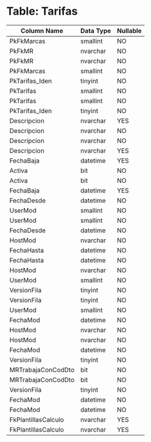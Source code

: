 # Table: Tarifas

| Column Name | Data Type | Nullable |
|-------------|-----------|----------|
| PkFkMarcas | smallint | NO |
| PkFkMR | nvarchar | NO |
| PkFkMR | nvarchar | NO |
| PkFkMarcas | smallint | NO |
| PkTarifas_Iden | tinyint | NO |
| PkTarifas | smallint | NO |
| PkTarifas | smallint | NO |
| PkTarifas_Iden | tinyint | NO |
| Descripcion | nvarchar | YES |
| Descripcion | nvarchar | NO |
| Descripcion | nvarchar | NO |
| Descripcion | nvarchar | YES |
| FechaBaja | datetime | YES |
| Activa | bit | NO |
| Activa | bit | NO |
| FechaBaja | datetime | YES |
| FechaDesde | datetime | NO |
| UserMod | smallint | NO |
| UserMod | smallint | NO |
| FechaDesde | datetime | NO |
| HostMod | nvarchar | NO |
| FechaHasta | datetime | NO |
| FechaHasta | datetime | NO |
| HostMod | nvarchar | NO |
| UserMod | smallint | NO |
| VersionFila | tinyint | NO |
| VersionFila | tinyint | NO |
| UserMod | smallint | NO |
| FechaMod | datetime | NO |
| HostMod | nvarchar | NO |
| HostMod | nvarchar | NO |
| FechaMod | datetime | NO |
| VersionFila | tinyint | NO |
| MRTrabajaConCodDto | bit | NO |
| MRTrabajaConCodDto | bit | NO |
| VersionFila | tinyint | NO |
| FechaMod | datetime | NO |
| FechaMod | datetime | NO |
| FkPlantillasCalculo | nvarchar | YES |
| FkPlantillasCalculo | nvarchar | YES |
